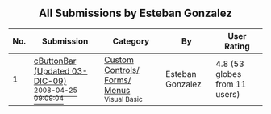 ﻿<div align="center">

## All Submissions by Esteban Gonzalez

</div>

No.  | Submission | Category | By   | User Rating
---- | ---------- | -------- | ---- | -----------
1 | [cButtonBar \(Updated 03\-DIC\-09\)<br /><sup>2008-04-25 09:09:04</sup>](https://github.com/Planet-Source-Code/esteban-gonzalez-cbuttonbar-updated-03-dic-09__1-70385) | [Custom Controls/ Forms/  Menus<br /><sup>Visual Basic</sup>](../ByCategory/custom-controls-forms-menus__1-4.md) | Esteban Gonzalez | 4.8 (53 globes from 11 users)
